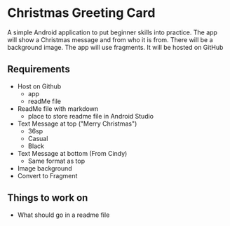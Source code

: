 # Christmas Greeting Card

A simple Android application to put beginner skills into practice.  The app will show a Christmas message and from who it is from.  There will be a background image.  The app will use fragments.    It will be hosted on GitHub

## Requirements

* Host on Github
  * app
  * readMe file
* ReadMe file with markdown
  * place to store readme file in Android Studio
* Text Message at top ("Merry Christmas")
  * 36sp
  * Casual
  * Black
* Text Message at bottom (From Cindy)
  * Same format as top
* Image background
* Convert to Fragment

## Things to work on

* What should go in a readme file
